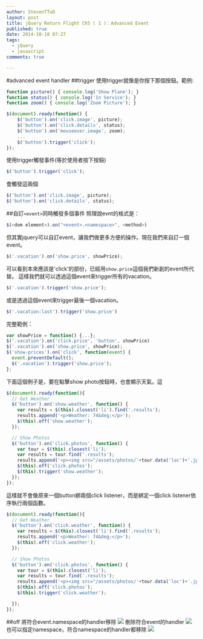 ```yaml
---
author: StevenTTuD
layout: post
title: jQuery Return Flight Ch5 ( 1 )：Advanced Event
published: true
date: 2014-10-10 07:27
tags:
  - jQuery
  - javascript
comments: true

---
```

#advanced event handler
##trigger
使用trigger就像是你按下那個按鈕。範例:
```js
function picture() { console.log('Show Plane'); }
function status() { console.log('In Service'); }
function zoom() { console.log('Zoom Picture'); }

$(document).ready(function() {
    $('button').on('click.image', picture);
    $('button').on('click.details', status);
    $('button').on('mouseover.image', zoom);
    ...
    $('button').trigger('click');
});
```
使用trigger觸發事件(等於使用者按下按鈕)
```js
$('button').trigger('click');
```
會觸發這兩個
```js
$('button').on('click.image', picture);
$('button').on('click.details', status);
```

##自訂`<event>`同時觸發多個事件
照理說evnt的格式是：
```js
$(<dom element>).on("<event>.<namespace>", <method>)
```
但其實jquery可以自訂event，讓我們做更多方便的操作。現在我們來自訂一個event。
```js
$('.vacation').on('show.price', showPrice);
```
可以看到本來應該是'click'的部份，已經用`show.price`這個我們新創的event所代替。
這樣我們就可以透過這個event來trigger所有的vacation。
```js
$('.vacation').trigger('show.price');
```
或是透過這個event來trigger最後一個vacation。
```js
$('.vacation:last').trigger('show.price')
```
完整範例：
```js
var showPrice = function() {...};
$('.vacation').on('click.price', 'button', showPrice)
$('.vacation').on('show.price', showPrice);
$('show-prices').on('click', function(event) {
  event.preventDefault();
  $('.vacation').trigger('show.price');
};
```
下面這個例子是，要在點擊show photo按鈕時，也會顯示天氣。這
```js
$(document).ready(function(){
  // Get Weather
  $('button').on('show.weather', function() {
    var results = $(this).closest('li').find('.results');
    results.append('<p>Weather: 74&deg;</p>');
    $(this).off('show.weather');
  });

  // Show Photos
  $('button').on('click.photos', function() {
    var tour = $(this).closest('li');
    var results = tour.find('.results');
    results.append('<p><img src="/assets/photos/'+tour.data('loc')+'.jpg" /></p>');
    $(this).off('click.photos');
    $(this).trigger('show.weather');
  });
});
```
這樣就不會像原來一個button綁兩個click listener，而是綁定一個click listener依序執行兩個函數。
```js
$(document).ready(function(){
  // Get Weather
  $('button').on('click.weather', function() {
    var results = $(this).closest('li').find('.results');
    results.append('<p>Weather: 74&deg;</p>');
    $(this).off('click.weather');
  });

  // Show Photos
  $('button').on('click.photos', function() {
    var tour = $(this).closest('li');
    var results = tour.find('.results');
    results.append('<p><img src="/assets/photos/'+tour.data('loc')+'.jpg" /></p>');
    $(this).off('click.photos');
    $(this).trigger('click.weather');

  });
});
```

##off
將符合event.namespace的handler移除
![](https://lh4.googleusercontent.com/-Pponyl2bHfo/VDeZTWsGPlI/AAAAAAAADHc/8_d1EMnLjzc/w1650-h530-no/Screen%2BShot%2B2014-10-10%2Bat%2B15.31.35.png)
刪除符合event的handler
![](https://lh4.googleusercontent.com/-OjeqhJM-sAQ/VDeZTcVpIZI/AAAAAAAADHk/RcghF-py-X4/w1650-h685-no/Screen%2BShot%2B2014-10-10%2Bat%2B15.31.45.png)
也可以指定namespace，符合namespace的handler都移除
![](https://lh6.googleusercontent.com/-mA0cKkXEn74/VDeZTYFMVgI/AAAAAAAADHg/ffIlXNo3iuU/w1650-h688-no/Screen%2BShot%2B2014-10-10%2Bat%2B15.32.45.png)

